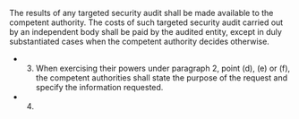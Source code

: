 The results  of  any  targeted  security  audit  shall  be  made  available  to  the  competent  authority.  The  costs  of  such  targeted security  audit  carried  out  by  an  independent  body  shall  be  paid  by  the  audited  entity,  except  in  duly  substantiated  cases when the competent authority decides otherwise.
- 3. When exercising their powers under paragraph 2, point (d), (e) or (f), the competent authorities shall state the purpose of the request and specify the information requested.
- 4. 